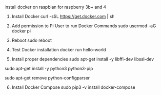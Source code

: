 install docker on raspbian for raspberry 3b+ and 4

1. Install Docker
curl -sSL https://get.docker.com | sh

2. Add permission to Pi User to run Docker Commands
sudo usermod -aG docker pi

3. Reboot 
sudo reboot 

4. Test Docker installation
docker run hello-world

5. Install proper dependencies
sudo apt-get install -y libffi-dev libssl-dev

sudo apt-get install -y python3 python3-pip

sudo apt-get remove python-configparser

6. Install Docker Compose
sudo pip3 -v install docker-compose